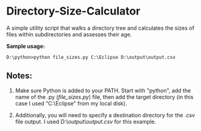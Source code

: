 # Directory-Size-Calculator
A simple utility script that walks a directory tree and calculates the sizes of files within subdirectories and assesses their age.

**Sample usage:**

`D:\python>python file_sizes.py C:\Eclipse D:\output\output.csv`

## Notes:

1. Make sure Python is added to your PATH. Start with "python", add the name of the .py (*file_sizes.py*) file, then add the target directory (in this case I used "C:\Eclipse" from my local disk).

2. Additionally, you will need to specify a destination directory for the .csv file output. I used *D:\output\output.csv* for this example.
